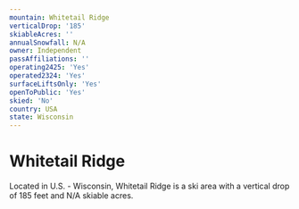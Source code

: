 ```yaml
---
mountain: Whitetail Ridge
verticalDrop: '185'
skiableAcres: ''
annualSnowfall: N/A
owner: Independent
passAffiliations: ''
operating2425: 'Yes'
operated2324: 'Yes'
surfaceLiftsOnly: 'Yes'
openToPublic: 'Yes'
skied: 'No'
country: USA
state: Wisconsin
---
```


# Whitetail Ridge

Located in U.S. - Wisconsin, Whitetail Ridge is a ski area with a vertical drop of 185 feet and N/A skiable acres.

